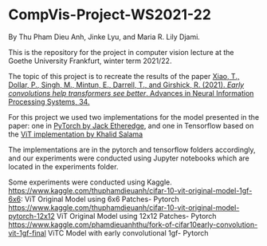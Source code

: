 # CompVis-Project-WS2021-22

By Thu Pham Dieu Anh, Jinke Lyu, and Maria R. Lily Djami.

This is the repository for the project in computer vision lecture at the Goethe University Frankfurt, winter term 2021/22.

The topic of this project is to recreate the results of the paper 
[Xiao, T., Dollar, P., Singh, M., Mintun, E., Darrell, T., and Girshick, R. (2021). *Early convolutions help transformers see better*. Advances in Neural Information Processing Systems, 34.](https://arxiv.org/abs/2106.14881)

For this project we used two implementations for the model presented in the paper: one in [PyTorch by Jack Etheredge](https://github.com/Jack-Etheredge/early_convolutions_vit_pytorch), and one in Tensorflow based on the [ViT implementation by Khalid Salama](https://keras.io/examples/vision/image_classification_with_vision_transformer/)

The implementations are in the pytorch and tensorflow folders accordingly, and our experiments were conducted using Jupyter notebooks which are located in the experiments folder.

Some experiments were conducted using Kaggle. 
https://www.kaggle.com/thuphamdieuanh/cifar-10-vit-original-model-1gf-6x6: ViT Original Model using 6x6 Patches- Pytorch 
https://www.kaggle.com/thuphamdieuanh/cifar-10-vit-original-model-pytorch-12x12 ViT Original Model using 12x12 Patches- Pytorch 
https://www.kaggle.com/phamdieuanhthu/fork-of-cifar10early-convolution-vit-1gf-final ViTC Model with early convolutional 1gf- Pytorch 
